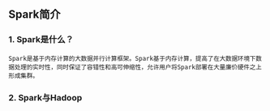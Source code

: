 ## Spark简介
### 1. Spark是什么？
    Spark是基于内存计算的大数据并行计算框架。Spark基于内存计算，提高了在大数据环境下数据处理的实时性，同时保证了容错性和高可伸缩性，允许用户将Spark部署在大量廉价硬件之上形成集群。

### 2. Spark与Hadoop


